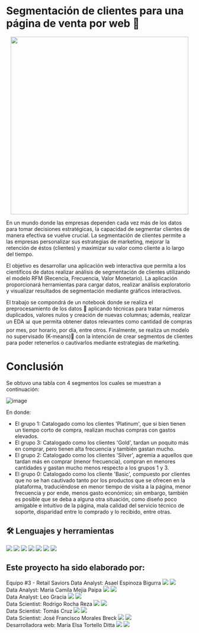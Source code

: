 # Segmentación de clientes para una página de venta por web 🛒

<div id="header" align="center">
  <img decoding="async" src="https://media.giphy.com/media/3oKIPa2TdahY8LAAxy/giphy.gif" width="480"/>
</div>


En un mundo donde las empresas dependen cada vez más de los datos para tomar decisiones estratégicas, la capacidad de segmentar clientes de manera efectiva se vuelve crucial. La segmentación de clientes permite a las empresas personalizar sus estrategias de marketing, mejorar la retención de éstos (clientes) y maximizar su valor como cliente a lo largo del tiempo.

El objetivo es desarrollar una aplicación web interactiva que permita a los científicos de datos realizar análisis de segmentación de clientes utilizando el modelo RFM (Recencia, Frecuencia, Valor Monetario). La aplicación proporcionará herramientas para cargar datos, realizar análisis exploratorio y visualizar resultados de segmentación mediante gráficos interactivos.

El trabajo se compondrá de un notebook donde se realiza el preprocesamiento de los datos 🧰 aplicando técnicas para tratar números duplicados, valores nulos y creación de nuevas columnas; además, realizar un EDA 📊 que permita obtener datos relevantes como cantidad de compras por mes, por horario, por día, entre otros. Finalmente, se realiza un modelo no supervisado (K-means)🤖 con la intención de crear segmentos de clientes para poder retenerlos o cautivarlos mediante estrategias de marketing.

# Conclusión 
Se obtuvo una tabla con 4 segmentos los cuales se muestran a continuación:

![image](https://github.com/MaElmoon39/RetailSaviors/assets/132926660/6deffac4-3e43-4af4-af65-896347835822)

En donde:
* El grupo 1: Catalogado como los clientes 'Platinum', que si bien tienen un tiempo corto de compra, realizan muchas compras con gastos elevados.
* El grupo 3: Catalogado como los clientes 'Gold', tardan un poquito más en comprar, pero tienen alta frecuencia y también gastan mucho.
* El grupo 2: Catalogado como los clientes 'Silver', agremia a aquellos que tardan más en comprar (menor frecuencia), compran en menores cantidades y gastan mucho menos respecto a los grupos 1 y 3.
* El grupo 0: Catalogado como los cliente 'Basic', compuesto por clientes que no se han cautivado tanto por los productos que se ofrecen en la plataforma, traduciéndose en menor tiempo de visita a la página, menor frecuencia y por ende, menos gasto económico; sin embargo, también es posible que se deba a alguna otra situación, como diseño poco amigable e intuitivo de la página, mala calidad del servicio técnico de soporte, disparidad entre lo comprado y lo recibido, entre otras.

## 🛠️ Lenguajes y herramientas 
<img src = "https://img.shields.io/badge/Jupyter-F37626.svg?&style=for-the-badge&logo=Jupyter&logoColor=white"> <img src="https://img.shields.io/badge/Python-FFD43B?style=for-the-badge&logo=python&logoColor=blue" /> <img src ="https://img.shields.io/badge/scikit_learn-F7931E?style=for-the-badge&logo=scikit-learn&logoColor=white" /> <img src= "https://img.shields.io/badge/Pandas-2C2D72?style=for-the-badge&logo=pandas&logoColor=white"/> <img src ="https://img.shields.io/badge/JavaScript-323330?style=for-the-badge&logo=javascript&logoColor=F7DF1E" /> <img src ="https://img.shields.io/badge/HTML5-E34F26?style=for-the-badge&logo=html5&logoColor=white" />  <img src ="https://img.shields.io/badge/CSS3-1572B6?style=for-the-badge&logo=css3&logoColor=white" />



## Este proyecto ha sido elaborado por:
Equipo #3 - Retail Saviors
Data Analyst: Asael Espinoza Bigurra [![](https://img.shields.io/badge/GitHub-100000?style=for-the-badge&logo=github&logoColor=white)](https://github.com/AsaelEB) [![](https://img.shields.io/badge/LinkedIn-0077B5?style=for-the-badge&logo=linkedin&logoColor=white)]()   
Data Analyst: Maria Camila Mejia Paipa [![](https://img.shields.io/badge/GitHub-100000?style=for-the-badge&logo=github&logoColor=white)]( https://github.com/jhonsamuel10) [![](https://img.shields.io/badge/LinkedIn-0077B5?style=for-the-badge&logo=linkedin&logoColor=white)](https://www.linkedin.com/in/maria-mejia-p/)   
Data Analyst: Leo Gracia [![](https://img.shields.io/badge/GitHub-100000?style=for-the-badge&logo=github&logoColor=white)](https://github.com/LeoGracia17) [![](https://img.shields.io/badge/LinkedIn-0077B5?style=for-the-badge&logo=linkedin&logoColor=white)](www.linkedin.com/in/leogracia21)   
Data Scientist: Rodrigo Rocha Reza [![](https://img.shields.io/badge/GitHub-100000?style=for-the-badge&logo=github&logoColor=white)](https://github.com/Rochazoso) [![](https://img.shields.io/badge/LinkedIn-0077B5?style=for-the-badge&logo=linkedin&logoColor=white)](www.linkedin.com/in/rodrigo-rocha-reza-00442115b)   
Data Scientist: Tomás Cruz [![](https://img.shields.io/badge/GitHub-100000?style=for-the-badge&logo=github&logoColor=white)]() [![](https://img.shields.io/badge/LinkedIn-0077B5?style=for-the-badge&logo=linkedin&logoColor=white)]()   
Data Scientist: José Francisco Morales Breck [![](https://img.shields.io/badge/GitHub-100000?style=for-the-badge&logo=github&logoColor=white)](https://github.com/jFcomb/) [![](https://img.shields.io/badge/LinkedIn-0077B5?style=for-the-badge&logo=linkedin&logoColor=white)](https://www.linkedin.com/in/jfcomb/)   
Desarrolladora web: María Elsa Tortello Ditta [![](https://img.shields.io/badge/GitHub-100000?style=for-the-badge&logo=github&logoColor=white)](https://github.com/MaElmoon39) [![](https://img.shields.io/badge/LinkedIn-0077B5?style=for-the-badge&logo=linkedin&logoColor=white)]()

